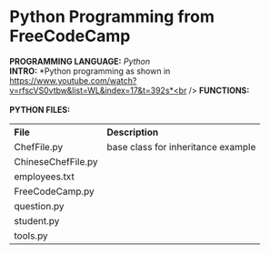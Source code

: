 # Python Programming from FreeCodeCamp
**PROGRAMMING LANGUAGE:** *Python*<br />
**INTRO:** *Python programming as shown in https://www.youtube.com/watch?v=rfscVS0vtbw&list=WL&index=17&t=392s*<br /> 
**FUNCTIONS:**<br />
  &nbsp;&nbsp;&nbsp; 
<br />
**PYTHON FILES:**<br />
<table>
  <tr align="left">
    <th>File</th>
    <th>Description</th>
  </tr>
  <tr>
    <td>ChefFile.py</td>
    <td>base class for inheritance example</td>
  </tr>
  <tr>
    <td>ChineseChefFile.py</td>
    <td></td>
  </tr>
  <tr>
    <td>employees.txt</td>
    <td></td>
  </tr>
  <tr>
    <td>FreeCodeCamp.py</td>
    <td></td>
  </tr>
  <tr>
    <td>question.py</td>
    <td></td>
  </tr>
  <tr>
    <td>student.py</td>
    <td></td>
  </tr>
  <tr>
    <td>tools.py</td>
    <td></td>
  </tr>
</table>
